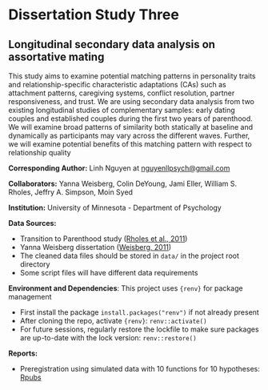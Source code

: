 # Dissertation Study Three
## Longitudinal secondary data analysis on assortative mating

This study aims to examine potential matching patterns in personality traits
and relationship-specific characteristic adaptations (CAs) such as attachment patterns, caregiving
systems, conflict resolution, partner responsiveness, and trust. We are using secondary data
analysis from two existing longitudinal studies of complementary samples: early dating couples
and established couples during the first two years of parenthood. We will examine broad patterns
of similarity both statically at baseline and dynamically as participants may vary across the
different waves. Further, we will examine potential benefits of this matching pattern with respect
to relationship quality

**Corresponding Author:** Linh Nguyen at nguyenllpsych@gmail.com

**Collaborators:** Yanna Weisberg, Colin DeYoung, Jami Eller, William S. Rholes, Jeffry A. Simpson, Moin Syed

**Institution:** University of Minnesota - Department of Psychology

**Data Sources:**

- Transition to Parenthood study ([Rholes et al., 2011](https://doi.org/10.1037/a0022802))
- Yanna Weisberg dissertation ([Weisberg, 2011](https://www.proquest.com/docview/1427860272/DC66D2EE614E411BPQ))
- The cleaned data files should be stored in `data/` in the project root directory
- Some script files will have different data requirements

**Environment and Dependencies**: This project uses `{renv}` for package management

- First install the package `install.packages("renv")` if not already present
- After cloning the repo, activate `{renv}`: `renv::activate()`
- For future sessions, regularly restore the lockfile to make sure packages are up-to-date with the lock version: `renv::restore()`

**Reports:**

- Preregistration using simulated data with 10 functions for 10 hypotheses: [Rpubs](https://rpubs.com/nguyenllpsych/diss-03-prereg)
